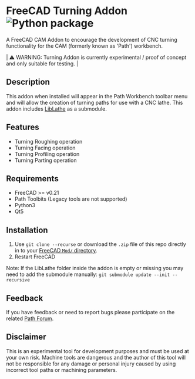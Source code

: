 # FreeCAD Turning Addon ![Python package](https://github.com/dubstar-04/FreeCAD_Turning_Addon/workflows/Python%20package/badge.svg?branch=master)
A FreeCAD CAM Addon to encourage the development of CNC turning functionality for the CAM (formerly known as 'Path') workbench.  

| :warning: WARNING: Turning Addon is currently experimental / proof of concept and only suitable for testing. |

## Description
This addon when installed will appear in the Path Workbench toolbar menu and will allow the creation of turning paths for use with a CNC lathe. This addon includes [LibLathe](https://github.com/dubstar-04/LibLathe) as a submodule. 

## Features
* Turning Roughing operation
* Turning Facing operation
* Turning Profiling operation
* Turning Parting operation

## Requirements
* FreeCAD >= v0.21 
* Path Toolbits (Legacy tools are not supported)
* Python3  
* Qt5

## Installation
1. Use `git clone --recurse` or download the `.zip` file of this repo directly in to your [FreeCAD `Mod/` directory](https://www.freecad.org/wiki/Installing_more_workbenches).  
2. Restart FreeCAD 

Note: If the LibLathe folder inside the addon is empty or missing you may need to add the submodule manually: `git submodule update --init --recursive`

## Feedback  
If you have feedback or need to report bugs please participate on the related [Path Forum](https://forum.freecad.org/viewtopic.php?f=15&t=30563&start=0). 

## Disclaimer
This is an experimental tool for development purposes and must be used at your own risk. Machine tools are dangerous and the author of this tool will not be responsible for any damage or personal injury caused by using incorrect tool paths or machining parameters.
